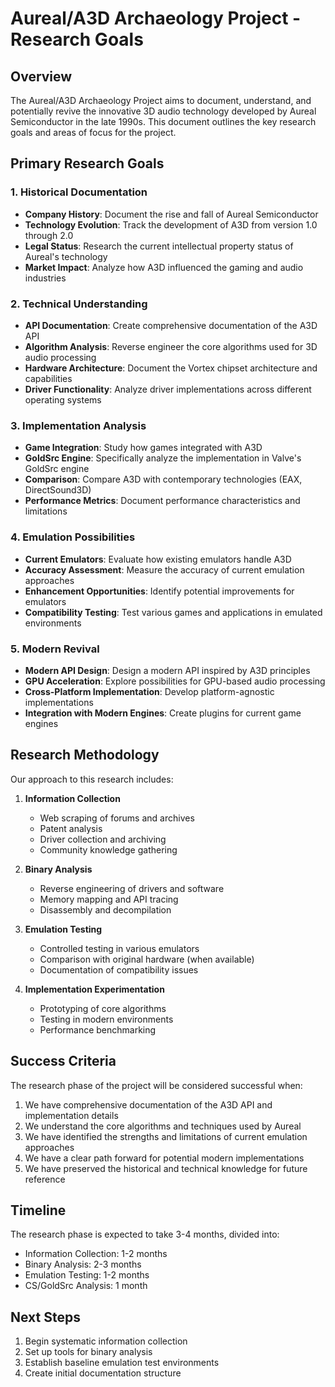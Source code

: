 # Aureal/A3D Archaeology Project - Research Goals

## Overview

The Aureal/A3D Archaeology Project aims to document, understand, and potentially revive the innovative 3D audio technology developed by Aureal Semiconductor in the late 1990s. This document outlines the key research goals and areas of focus for the project.

## Primary Research Goals

### 1. Historical Documentation

- **Company History**: Document the rise and fall of Aureal Semiconductor
- **Technology Evolution**: Track the development of A3D from version 1.0 through 2.0
- **Legal Status**: Research the current intellectual property status of Aureal's technology
- **Market Impact**: Analyze how A3D influenced the gaming and audio industries

### 2. Technical Understanding

- **API Documentation**: Create comprehensive documentation of the A3D API
- **Algorithm Analysis**: Reverse engineer the core algorithms used for 3D audio processing
- **Hardware Architecture**: Document the Vortex chipset architecture and capabilities
- **Driver Functionality**: Analyze driver implementations across different operating systems

### 3. Implementation Analysis

- **Game Integration**: Study how games integrated with A3D
- **GoldSrc Engine**: Specifically analyze the implementation in Valve's GoldSrc engine
- **Comparison**: Compare A3D with contemporary technologies (EAX, DirectSound3D)
- **Performance Metrics**: Document performance characteristics and limitations

### 4. Emulation Possibilities

- **Current Emulators**: Evaluate how existing emulators handle A3D
- **Accuracy Assessment**: Measure the accuracy of current emulation approaches
- **Enhancement Opportunities**: Identify potential improvements for emulators
- **Compatibility Testing**: Test various games and applications in emulated environments

### 5. Modern Revival

- **Modern API Design**: Design a modern API inspired by A3D principles
- **GPU Acceleration**: Explore possibilities for GPU-based audio processing
- **Cross-Platform Implementation**: Develop platform-agnostic implementations
- **Integration with Modern Engines**: Create plugins for current game engines

## Research Methodology

Our approach to this research includes:

1. **Information Collection**
   - Web scraping of forums and archives
   - Patent analysis
   - Driver collection and archiving
   - Community knowledge gathering

2. **Binary Analysis**
   - Reverse engineering of drivers and software
   - Memory mapping and API tracing
   - Disassembly and decompilation

3. **Emulation Testing**
   - Controlled testing in various emulators
   - Comparison with original hardware (when available)
   - Documentation of compatibility issues

4. **Implementation Experimentation**
   - Prototyping of core algorithms
   - Testing in modern environments
   - Performance benchmarking

## Success Criteria

The research phase of the project will be considered successful when:

1. We have comprehensive documentation of the A3D API and implementation details
2. We understand the core algorithms and techniques used by Aureal
3. We have identified the strengths and limitations of current emulation approaches
4. We have a clear path forward for potential modern implementations
5. We have preserved the historical and technical knowledge for future reference

## Timeline

The research phase is expected to take 3-4 months, divided into:

- Information Collection: 1-2 months
- Binary Analysis: 2-3 months
- Emulation Testing: 1-2 months
- CS/GoldSrc Analysis: 1 month

## Next Steps

1. Begin systematic information collection
2. Set up tools for binary analysis
3. Establish baseline emulation test environments
4. Create initial documentation structure
